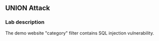 ## UNION Attack

### Lab description
The demo website "category" filter contains SQL injection vulnerability.

